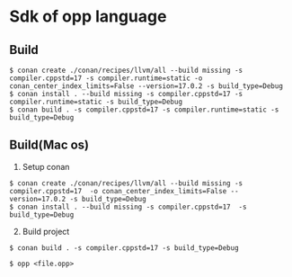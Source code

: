 # Sdk of opp language

## Build

```shell
$ conan create ./conan/recipes/llvm/all --build missing -s compiler.cppstd=17 -s compiler.runtime=static -o conan_center_index_limits=False --version=17.0.2 -s build_type=Debug
$ conan install . --build missing -s compiler.cppstd=17 -s compiler.runtime=static -s build_type=Debug
$ conan build . -s compiler.cppstd=17 -s compiler.runtime=static -s build_type=Debug
```
## Build(Mac os)

1. Setup conan
```shell
$ conan create ./conan/recipes/llvm/all --build missing -s compiler.cppstd=17  -o conan_center_index_limits=False --version=17.0.2 -s build_type=Debug
$ conan install . --build missing -s compiler.cppstd=17  -s build_type=Debug
```
2. Build project
```shell
$ conan build . -s compiler.cppstd=17 -s build_type=Debug
```

```shell
$ opp <file.opp>
```

